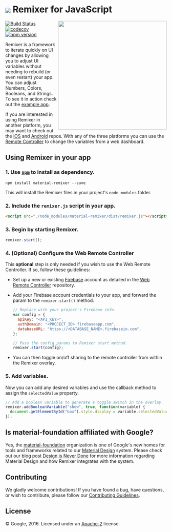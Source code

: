 # <img align="center" src="https://cdn.rawgit.com/material-foundation/material-remixer-js/develop/docs/assets/remixer_logo_32x32.png"> Remixer for JavaScript

<img align="right" src="https://cdn.rawgit.com/material-foundation/material-remixer-js/develop/docs/assets/app_screenshot.png" width="339px">

[![Build Status](https://travis-ci.org/material-foundation/material-remixer-js.svg?branch=develop)](https://travis-ci.org/material-foundation/material-remixer-js) [![codecov](https://codecov.io/gh/material-foundation/material-remixer-js/branch/develop/graph/badge.svg)](https://codecov.io/gh/material-foundation/material-remixer-js) [![npm version](https://badge.fury.io/js/material-remixer.svg)](https://badge.fury.io/js/material-remixer)

Remixer is a framework to iterate quickly on UI changes by allowing you to adjust UI variables without needing to rebuild (or even restart) your app. You can adjust Numbers, Colors, Booleans, and Strings. To see it in action check out the [example app](https://github.com/material-foundation/material-remixer-js/tree/develop/examples).

If you are interested in using Remixer in another platform, you may want to check out the [iOS](https://github.com/material-foundation/material-remixer-ios) and [Android](https://github.com/material-foundation/material-remixer-android) repos. With any of the three platforms you can use the [Remote Controller](https://github.com/material-foundation/material-remixer-remote-web) to change the variables from a web dashboard.

## Using Remixer in your app

### 1. Use [`npm`](https://www.npmjs.com/) to install as dependency.

`npm install material-remixer --save`

This will install the Remixer files in your project's `node_modules` folder.

### 2. Include the `remixer.js` script in your app.

```html
<script src="./node_modules/material-remixer/dist/remixer.js"></script>
```

### 3. Begin by starting Remixer.

```javascript
remixer.start();
```

### 4. (Optional) Configure the Web Remote Controller

This **optional** step is only needed if you wish to use the Web Remote Controller. If so, follow these guidelines:

  - Set up a new or existing [Firebase](https://firebase.google.com/) account as detailed in the [Web Remote Controller](https://github.com/material-foundation/material-remixer-remote-web) repository.
  - Add your Firebase account credentials to your app, and forward the param to the `remixer.start()` method.
  
    ```javascript
    // Replace with your project's Firebase info.
    var config = {
      apiKey: "<API_KEY>",
      authDomain: "<PROJECT_ID>.firebaseapp.com",
      databaseURL: "https://<DATABASE_NAME>.firebaseio.com",
    };

    // Pass the config params to Remixer start method.
    remixer.start(config);
    ```

  - You can then toggle on/off sharing to the remote controller from within the Remixer overlay.

### 5. Add variables.
Now you can add any desired variables and use the callback method to assign the `selectedValue` property.

```javascript
// Add a boolean variable to generate a toggle switch in the overlay.
remixer.addBooleanVariable("show", true, function(variable) {
  document.getElementById("box").style.display = variable.selectedValue ? "block" : "none";
});
```

## Is material-foundation affiliated with Google?

Yes, the [material-foundation](https://github.com/material-foundation) organization is one of Google's new homes for tools and frameworks related to our [Material Design](https://material.io) system. Please check out our blog post [Design is Never Done](https://design.google.com/articles/design-is-never-done/) for more information regarding Material Design and how Remixer integrates with the system.

## Contributing

We gladly welcome contributions! If you have found a bug, have questions, or wish to contribute, please follow our [Contributing Guidelines](https://github.com/material-foundation/material-remixer-js/blob/develop/CONTRIBUTING.md).

## License

© Google, 2016. Licensed under an [Apache-2](https://github.com/material-foundation/material-remixer-js/blob/develop/LICENSE) license.
